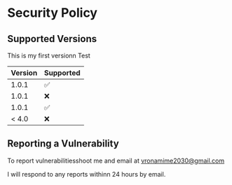 # Security Policy

## Supported Versions

This is my first versionn Test

| Version | Supported          |
| ------- | ------------------ |
| 1.0.1  | :white_check_mark: |
| 1.0.1   | :x:                |
| 1.0.1   | :white_check_mark: |
| < 4.0   | :x:                |

## Reporting a Vulnerability
To report  vulnerabilitiesshoot me and email at vronamime2030@gmail.com

I will respond to any reports withinn 24 hours by email.
